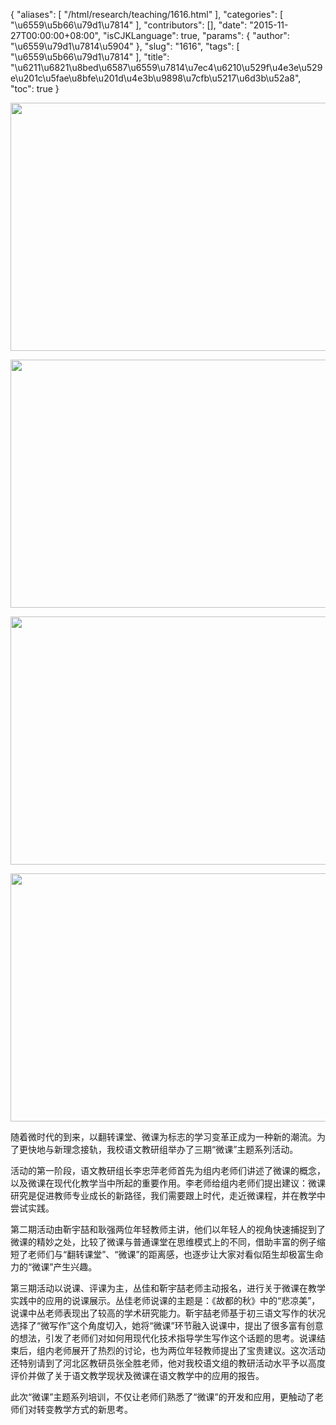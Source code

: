 {
    "aliases": [
        "/html/research/teaching/1616.html"
    ],
    "categories": [
        "\u6559\u5b66\u79d1\u7814"
    ],
    "contributors": [],
    "date": "2015-11-27T00:00:00+08:00",
    "isCJKLanguage": true,
    "params": {
        "author": "\u6559\u79d1\u7814\u5904"
    },
    "slug": "1616",
    "tags": [
        "\u6559\u5b66\u79d1\u7814"
    ],
    "title": "\u6211\u6821\u8bed\u6587\u6559\u7814\u7ec4\u6210\u529f\u4e3e\u529e\u201c\u5fae\u8bfe\u201d\u4e3b\u9898\u7cfb\u5217\u6d3b\u52a8",
    "toc": true
}


<img
    src="https://cdn.tfls.online/mirror/full/385aac87fb07be39089bcdd9b6a0c688c7b1a995.jpg"
    style="display:block;margin-left:auto;margin-right:auto;"
    decoding="async"
    fetchpriority="auto"
    loading="lazy"
    height="397"
    width="600"
/>





<img
    src="https://cdn.tfls.online/mirror/full/d2056d5399599c2382a1263d82c2626843850529.jpg"
    style="display:block;margin-left:auto;margin-right:auto;"
    decoding="async"
    fetchpriority="auto"
    loading="lazy"
    height="397"
    width="600"
/>













<img
    src="https://cdn.tfls.online/mirror/full/701ee1c9e15a4bb4625f277a6be097388965ce99.jpg"
    style="display:block;margin-left:auto;margin-right:auto;"
    decoding="async"
    fetchpriority="auto"
    loading="lazy"
    height="397"
    width="600"
/>





<img
    src="https://cdn.tfls.online/mirror/full/978f189eb4d5c31fa8008376465891e68ebeb633.jpg"
    style="display:block;margin-left:auto;margin-right:auto;"
    decoding="async"
    fetchpriority="auto"
    loading="lazy"
    height="397"
    width="600"
/>







随着微时代的到来，以翻转课堂、微课为标志的学习变革正成为一种新的潮流。为了更快地与新理念接轨，我校语文教研组举办了三期“微课”主题系列活动。




活动的第一阶段，语文教研组长李忠萍老师首先为组内老师们讲述了微课的概念，以及微课在现代化教学当中所起的重要作用。李老师给组内老师们提出建议：微课研究是促进教师专业成长的新路径，我们需要跟上时代，走近微课程，并在教学中尝试实践。




第二期活动由靳宇喆和耿强两位年轻教师主讲，他们以年轻人的视角快速捕捉到了微课的精妙之处，比较了微课与普通课堂在思维模式上的不同，借助丰富的例子缩短了老师们与“翻转课堂”、“微课”的距离感，也逐步让大家对看似陌生却极富生命力的“微课”产生兴趣。




第三期活动以说课、评课为主，丛佳和靳宇喆老师主动报名，进行关于微课在教学实践中的应用的说课展示。丛佳老师说课的主题是：《故都的秋》中的“悲凉美”，说课中丛老师表现出了较高的学术研究能力。靳宇喆老师基于初三语文写作的状况选择了“微写作”这个角度切入，她将“微课”环节融入说课中，提出了很多富有创意的想法，引发了老师们对如何用现代化技术指导学生写作这个话题的思考。说课结束后，组内老师展开了热烈的讨论，也为两位年轻教师提出了宝贵建议。这次活动还特别请到了河北区教研员张全胜老师，他对我校语文组的教研活动水平予以高度评价并做了关于语文教学现状及微课在语文教学中的应用的报告。




此次“微课”主题系列培训，不仅让老师们熟悉了“微课”的开发和应用，更触动了老师们对转变教学方式的新思考。




 








  




